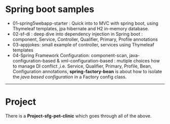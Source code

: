 # Spring boot samples 
- 01-spring5webapp-starter : Quick into to MVC with spring boot, using Thymeleaf templates, jpa hibernate and H2 in-memory database.
- 02-sf-di : deep dive into dependency injection in Spring boot : component, Service, Controller, Qualifier, Primary, Profile annotations
- 03-appjokes: small example of controller, services using Thymeleaf templates
- 04-Spring Framework Configuration: component-scan,  java-configuration-based & xml-configuration-based : mutiple choices how to manage DI conflict ,i.e. Service, Qualifier, Primary, Profile, Bean, Configuration annotations, **spring-factory-bean** is about how to isolate the *java based configuration* in a Factory config class. 

------------------
# Project
There is a **Project-sfg-pet-clinic** which goes through all of the above.
